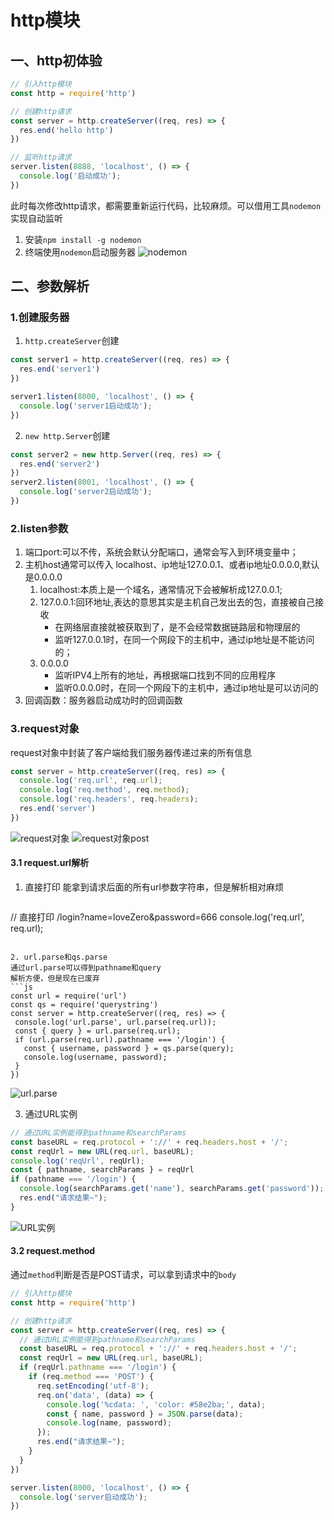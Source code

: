 # http模块

## 一、http初体验

```js
// 引入http模块
const http = require('http')

// 创建http请求
const server = http.createServer((req, res) => {
  res.end('hello http')
})

// 监听http请求
server.listen(8888, 'localhost', () => {
  console.log('启动成功');
})

```

此时每次修改http请求，都需要重新运行代码，比较麻烦。可以借用工具`nodemon`实现自动监听

1. 安装`npm install -g nodemon`
2. 终端使用`nodemon`启动服务器
![nodemon](https://cdn.jsdelivr.net/gh/ailing666/images@master/2021/16375729062861637572906278.png)

## 二、参数解析

### 1.创建服务器

1. `http.createServer`创建

```js
const server1 = http.createServer((req, res) => {
  res.end('server1')
})

server1.listen(8000, 'localhost', () => {
  console.log('server1启动成功');
})
```

2. `new http.Server`创建

```js
const server2 = new http.Server((req, res) => {
  res.end('server2')
})
server2.listen(8001, 'localhost', () => {
  console.log('server2启动成功');
})
```

### 2.listen参数

1. 端口port:可以不传，系统会默认分配端口，通常会写入到环境变量中；
2. 主机host通常可以传入 localhost、ip地址127.0.0.1、或者ip地址0.0.0.0,默认是0.0.0.0
   1. localhost:本质上是一个域名，通常情况下会被解析成127.0.0.1;
   2. 127.0.0.1:回环地址,表达的意思其实是主机自己发出去的包，直接被自己接收
      + 在网络层直接就被获取到了，是不会经常数据链路层和物理层的
      + 监听127.0.0.1时，在同一个网段下的主机中，通过ip地址是不能访问的；
   3. 0.0.0.0
      + 监听IPV4上所有的地址，再根据端口找到不同的应用程序
      + 监听0.0.0.0时，在同一个网段下的主机中，通过ip地址是可以访问的
3. 回调函数：服务器启动成功时的回调函数

### 3.request对象

request对象中封装了客户端给我们服务器传递过来的所有信息

```js
const server = http.createServer((req, res) => {
  console.log('req.url', req.url);
  console.log('req.method', req.method);
  console.log('req.headers', req.headers);
  res.end('server')
})

```

![request对象](https://cdn.jsdelivr.net/gh/ailing666/images@master/2021/16376533698081637653369780.png)
![request对象post](https://cdn.jsdelivr.net/gh/ailing666/images@master/2021/16376535909761637653590965.png)

#### 3.1 request.url解析

1. 直接打印
  能拿到请求后面的所有url参数字符串，但是解析相对麻烦

   ```js

  // 直接打印  /login?name=loveZero&password=666
  console.log('req.url', req.url);

   ```

2. url.parse和qs.parse
通过url.parse可以得到pathname和query
解析方便，但是现在已废弃
```js
  const url = require('url')
  const qs = require('querystring')
  const server = http.createServer((req, res) => {
    console.log('url.parse', url.parse(req.url));
    const { query } = url.parse(req.url);
    if (url.parse(req.url).pathname === '/login') {
      const { username, password } = qs.parse(query);
      console.log(username, password);
    }
  })

```

![url.parse](https://cdn.jsdelivr.net/gh/ailing666/images@master/2021/16376551274871637655127477.png)

3. 通过URL实例

  ```js
  // 通过URL实例能得到pathname和searchParams
  const baseURL = req.protocol + '://' + req.headers.host + '/';
  const reqUrl = new URL(req.url, baseURL);
  console.log('reqUrl', reqUrl);
  const { pathname, searchParams } = reqUrl
  if (pathname === '/login') {
    console.log(searchParams.get('name'), searchParams.get('password'));
    res.end("请求结果~");
  }
  ```

![URL实例](https://cdn.jsdelivr.net/gh/ailing666/images@master/2021/16376552102891637655210281.png)

#### 3.2 request.method

通过`method`判断是否是POST请求，可以拿到请求中的`body`

```js
// 引入http模块
const http = require('http')

// 创建http请求
const server = http.createServer((req, res) => {
  // 通过URL实例能得到pathname和searchParams
  const baseURL = req.protocol + '://' + req.headers.host + '/';
  const reqUrl = new URL(req.url, baseURL);
  if (reqUrl.pathname === '/login') {
    if (req.method === 'POST') {
      req.setEncoding('utf-8');
      req.on('data', (data) => {
        console.log('%cdata: ', 'color: #58e2ba;', data);
        const { name, password } = JSON.parse(data);
        console.log(name, password);
      });
      res.end("请求结果~");
    }
  }
})

server.listen(8000, 'localhost', () => {
  console.log('server启动成功');
})
```
